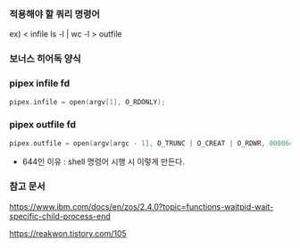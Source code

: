 ### 적용해야 할 쿼리 명령어
ex) < infile ls -l | wc -l > outfile

### 보너스 히어독 양식


### pipex infile fd
```c
pipex.infile = open(argv[1], O_RDONLY);
```
### pipex outfile fd
```c
pipex.outfile = open(argv[argc - 1], O_TRUNC | O_CREAT | O_RDWR, 0000644);
```
* 644인 이유 : shell 명령어 시행 시 이렇게 만든다.

### 참고 문서
https://www.ibm.com/docs/en/zos/2.4.0?topic=functions-waitpid-wait-specific-child-process-end

https://reakwon.tistory.com/105
